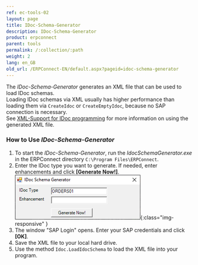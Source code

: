 ```yaml
---
ref: ec-tools-02
layout: page
title: IDoc-Schema-Generator
description: IDoc-Schema-Generator
product: erpconnect
parent: tools
permalink: /:collection/:path
weight: 2
lang: en_GB
old_url: /ERPConnect-EN/default.aspx?pageid=idoc-schema-generator
---
```


The *IDoc-Schema-Generator* generates an XML file that can be used to load IDoc schemas.<br>
Loading IDoc schemas via XML usually has higher performance than loading them via `CreateIdoc` or `CreateEmptyIdoc`, because no SAP connection is necessary.<br>
See [XML-Support for IDoc programming](../receiving-and-sending-idocs/xml-support-for-idoc-programming) for more information on using the generated XML file.

### How to Use *IDoc-Schema-Generator*
1. To start the *IDoc-Schema-Generator*, run the *IdocSchemaGenerator.exe* in the ERPConnect directory `C:\Program Files\ERPConnect`.
2. Enter the IDoc type you want to generate. If needed, enter enhancements and click **[Generate Now!]**. <br>
![Tools-002]( ../../assets/images/Tools-002.png){:class="img-responsive" }
3. The window "SAP Login" opens. Enter your SAP credentials and click **[OK]**.
4. Save the XML file to your local hard drive. 
5. Use the method `Idoc.LoadIdocSchema` to load the XML file into your program. 
